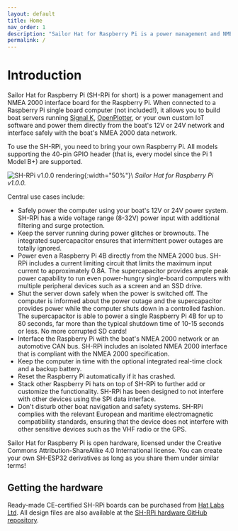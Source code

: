 ```yaml
---
layout: default
title: Home
nav_order: 1
description: "Sailor Hat for Raspberry Pi is a power management and NMEA 2000 board for the marine environment."
permalink: /
---
```


# Introduction

Sailor Hat for Raspberry Pi (SH-RPi for short) is a power management and NMEA 2000 interface board for the Raspberry Pi.
When connected to a Raspberry Pi single board computer (not included!), it allows you to build boat servers running [Signal K](https://signalk.org), [OpenPlotter](https://openmarine.net/openplotter), or your own custom IoT software and power them directly from the boat's 12V or 24V network and interface safely with the boat's NMEA 2000 data network.

To use the SH-RPi, you need to bring your own Raspberry Pi. All models supporting the 40-pin GPIO header (that is, every model since the Pi 1 Model B+) are supported.

![SH-RPi v1.0.0 rendering]({{site.baseurl}}/media/SH-RPi-1.0.0-render.jpg "SH-RPi v1.0.0 rendering"){:width="50%"}\\
<a name="fig_sh-rpi-1.0.0-render"></a>*Sailor Hat for Raspberry Pi v1.0.0.*

Central use cases include:

- Safely power the computer using your boat's 12V or 24V power system.
SH-RPi has a wide voltage range (8-32V) power input with additional filtering and surge protection.
- Keep the server running during power glitches or brownouts.
The integrated supercapacitor ensures that intermittent power outages are totally ignored.
- Power even a Raspberry Pi 4B directly from the NMEA 2000 bus.
SH-RPi includes a current limiting circuit that limits the maximum input current to approximately 0.8A.
The supercapacitor provides ample peak power capability to run even power-hungry single-board computers with multiple peripheral devices such as a screen and an SSD drive.
- Shut the server down safely when the power is switched off.
The computer is informed about the power outage and the supercapacitor provides power while the computer shuts down in a controlled fashion. The supercapacitor is able to power a single Raspberry Pi 4B for up to 80 seconds, far more than the typical shutdown time of 10-15 seconds or less.
No more corrupted SD cards!
- Interface the Raspberry Pi with the boat's NMEA 2000 network or an automotive CAN bus.
SH-RPi includes an isolated NMEA 2000 interface that is compliant with the NMEA 2000 specification.
- Keep the computer in time with the optional integrated real-time clock and a backup battery.
- Reset the Raspberry Pi automatically if it has crashed.
- Stack other Raspberry Pi hats on top of SH-RPi to further add or customize the functionality.
SH-RPi has been designed to not interfere with other devices using the SPI data interface.
- Don't disturb other boat navigation and safety systems.
SH-RPi complies with the relevant European and maritime electromagnetic compatibility standards, ensuring that the device does not interfere with other sensitive devices such as the VHF radio or the GPS.

Sailor Hat for Raspberry Pi is open hardware, licensed under the Creative Commons Attribution-ShareAlike 4.0 International license.
You can create your own SH-ESP32 derivatives as long as you share them under similar terms!

## Getting the hardware

Ready-made CE-certified SH-RPi boards can be purchased from [Hat Labs Ltd](https://hatlabs.fi).
All design files are also available at the [SH-RPi hardware GitHub repository](https://github.com/hatlabs/sh-rpi-hardware/).
